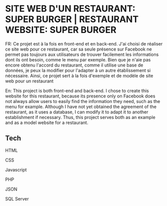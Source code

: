 
#     SITE WEB D'UN RESTAURANT: SUPER BURGER     | RESTAURANT WEBSITE: SUPER BURGER



FR:
Ce projet est à la fois en front-end et en back-end. J'ai choisi de réaliser ce site web pour ce restaurant, car sa seule présence sur Facebook ne permet pas toujours aux utilisateurs de trouver facilement les informations dont ils ont besoin, comme le menu par exemple. Bien que je n'aie pas encore obtenu l'accord du restaurant, comme il utilise une base de données, je peux la modifier pour l'adapter à un autre établissement si nécessaire. Ainsi, ce projet sert à la fois d'exemple et de modèle de site web pour un restaurant


En: 
This project is both front-end and back-end. I chose to create this website for this restaurant, because its presence only on Facebook does not always allow users to easily find the information they need, such as the menu for example. Although I have not yet obtained the agreement of the restaurant, as it uses a database, I can modify it to adapt it to another establishment if necessary. Thus, this project serves both as an example and as a model website for a restaurant.

## Tech

HTML

CSS

Javascript

PHP

JSON

SQL Server






